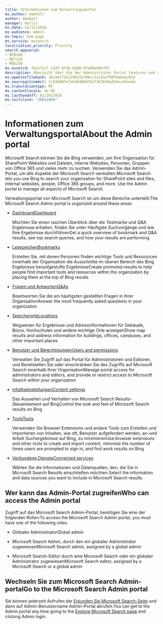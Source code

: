 ```yaml
---
title: Informationen zum Verwaltungsportal
ms.author: dawholl
author: dawholl
manager: kellis
ms.date: 12/11/2018
ms.audience: Admin
ms.topic: hub-page
ms.service: mssearch
localization_priority: Priority
search.appverid:
- BFB160
- MET150
- MOE150
ms.assetid: fee131cf-c82f-4f4b-b288-6fa98a99b793
description: Übersicht über die der Administrator Portal Features und den Zugriff mit Microsoft Search verfügbaren Berechtigungen
ms.openlocfilehash: 3b1a0173a12d921a789ccf1c01e788f9abae2916
ms.sourcegitcommit: 1c038d87efab4840d97b1f367b39e2b9ecdfee4a
ms.translationtype: MT
ms.contentlocale: de-DE
ms.lasthandoff: 01/29/2019
ms.locfileid: "29612449"
---
```

# <a name="about-the-admin-portal"></a><span data-ttu-id="6c8c2-103">Informationen zum Verwaltungsportal</span><span class="sxs-lookup"><span data-stu-id="6c8c2-103">About the Admin portal</span></span>

<span data-ttu-id="6c8c2-p101">Microsoft Search können Sie die Bing verwenden, um Ihre Organisation für SharePoint-Websites und Dateien, interne Websites, Personen, Gruppen von Office 365 und vieles mehr zu suchen. Verwenden Sie das Admin-Portal, um alle Aspekte der Microsoft Search verwalten.</span><span class="sxs-lookup"><span data-stu-id="6c8c2-p101">Microsoft Search lets you use Bing to search your organization for SharePoint sites and files, internal websites, people, Office 365 groups, and more. Use the Admin portal to manage all aspects of Microsoft Search.</span></span>
  
<span data-ttu-id="6c8c2-106">Verwaltungsportal von Microsoft Search ist um diese Bereiche unterteilt:</span><span class="sxs-lookup"><span data-stu-id="6c8c2-106">The Microsoft Search Admin portal is organized around these areas:</span></span>
  
- [<span data-ttu-id="6c8c2-107">Dashboard</span><span class="sxs-lookup"><span data-stu-id="6c8c2-107">Dashboard</span></span>](get-insights.md)
    
    <span data-ttu-id="6c8c2-108">Möchten Sie einen raschen Überblick über die Textmarke und Q&A Ergebnisse erhalten, finden Sie unter Häufigste Suchvorgänge und wie Ihre Ergebnisse durchführen</span><span class="sxs-lookup"><span data-stu-id="6c8c2-108">Get a quick overview of bookmark and Q&A results, see top search queries, and how your results are performing</span></span>
    
- [<span data-ttu-id="6c8c2-109">Lesezeichen</span><span class="sxs-lookup"><span data-stu-id="6c8c2-109">Bookmarks</span></span>](create-and-manage-bookmarks.md)
    
    <span data-ttu-id="6c8c2-110">Erstellen Sie, mit denen Personen finden wichtige Tools und Ressourcen innerhalb der Organisation die Ausschnitte im oberen Bereich des Bing Ergebnisse heraufgestufte Ergebnisse</span><span class="sxs-lookup"><span data-stu-id="6c8c2-110">Create promoted results to help people find important tools and resources within the organization by placing them at the top of Bing results</span></span>
    
- [<span data-ttu-id="6c8c2-111">Fragen und Antworten</span><span class="sxs-lookup"><span data-stu-id="6c8c2-111">Q&As</span></span>](create-and-manage-qas.md)
    
    <span data-ttu-id="6c8c2-112">Beantworten Sie die am häufigsten gestellten Fragen in Ihrer Organisation</span><span class="sxs-lookup"><span data-stu-id="6c8c2-112">Answer the most frequently asked questions in your organization</span></span>
    
- [<span data-ttu-id="6c8c2-113">Speicherorte</span><span class="sxs-lookup"><span data-stu-id="6c8c2-113">Locations</span></span>](add-a-location.md)
    
    <span data-ttu-id="6c8c2-114">Wegweiser für Ergebnisse und Adressinformationen für Gebäude, Büros, Hochschulen und andere wichtige Orte anzeigen</span><span class="sxs-lookup"><span data-stu-id="6c8c2-114">Show map results and address information for buildings, offices, campuses, and other important places</span></span>
    
- [<span data-ttu-id="6c8c2-115">Benutzer und Berechtigungen</span><span class="sxs-lookup"><span data-stu-id="6c8c2-115">Users and permissions</span></span>](add-users.md)
    
    <span data-ttu-id="6c8c2-116">Verwalten Sie Zugriff auf das Portal für Administratoren und Editoren, und Bereitstellen Sie oder einschränken Sie des Zugriffs auf Microsoft Search innerhalb Ihrer Organisation</span><span class="sxs-lookup"><span data-stu-id="6c8c2-116">Manage portal access for administrators and editors, and provide or restrict access to Microsoft Search within your organization</span></span>
    
- [<span data-ttu-id="6c8c2-117">Inhaltseinstellungen</span><span class="sxs-lookup"><span data-stu-id="6c8c2-117">Content settings</span></span>](content-settings.md)
    
    <span data-ttu-id="6c8c2-118">Das Aussehen und Verhalten von Microsoft Search Results-Steuerelement auf Bing</span><span class="sxs-lookup"><span data-stu-id="6c8c2-118">Control the look and feel of Microsoft Search results on Bing</span></span>
    
- [<span data-ttu-id="6c8c2-119">Tools</span><span class="sxs-lookup"><span data-stu-id="6c8c2-119">Tools</span></span>](admin-portal-tools.md)
    
    <span data-ttu-id="6c8c2-120">Verwenden Sie Browser Extensions und andere Tools zum Erstellen und Importieren von Inhalten, wie oft, Benutzer aufgefordert werden, an-und Arbeit Suchergebnisse auf Bing, zu minimieren</span><span class="sxs-lookup"><span data-stu-id="6c8c2-120">Use browser extensions and other tools to create and import content, minimize the number of times users are prompted to sign in, and find work results on Bing</span></span>
    
- [<span data-ttu-id="6c8c2-121">Verbundene Dienste</span><span class="sxs-lookup"><span data-stu-id="6c8c2-121">Connected services</span></span>](connected-services.md)
    
    <span data-ttu-id="6c8c2-122">Wählen Sie die Informationen und Datenquellen, den, die Sie in Microsoft Search Results einschließen möchten.</span><span class="sxs-lookup"><span data-stu-id="6c8c2-122">Select the information and data sources you want to include in Microsoft Search results</span></span>
    
## <a name="who-can-access-the-admin-portal"></a><span data-ttu-id="6c8c2-123">Wer kann das Admin-Portal zugreifen</span><span class="sxs-lookup"><span data-stu-id="6c8c2-123">Who can access the Admin portal</span></span>

<span data-ttu-id="6c8c2-124">Zugriff auf das Microsoft Search Admin-Portal, benötigen Sie eine der folgenden Rollen:</span><span class="sxs-lookup"><span data-stu-id="6c8c2-124">To access the Microsoft Search Admin portal, you must have one of the following roles:</span></span>
  
- <span data-ttu-id="6c8c2-125">Globaler Administrator</span><span class="sxs-lookup"><span data-stu-id="6c8c2-125">Global admin</span></span>
    
- <span data-ttu-id="6c8c2-126">Microsoft Search Admin, durch den ein globaler Administrator zugewiesen</span><span class="sxs-lookup"><span data-stu-id="6c8c2-126">Microsoft Search admin, assigned by a global admin</span></span>
    
- <span data-ttu-id="6c8c2-127">Microsoft Search-Editor durch eine Microsoft Search oder ein globaler Administrator zugewiesen</span><span class="sxs-lookup"><span data-stu-id="6c8c2-127">Microsoft Search editor, assigned by a Microsoft Search or a global admin</span></span>
    
## <a name="go-to-the-microsoft-search-admin-portal"></a><span data-ttu-id="6c8c2-128">Wechseln Sie zum Microsoft Search Admin-portal</span><span class="sxs-lookup"><span data-stu-id="6c8c2-128">Go to the Microsoft Search Admin portal</span></span>

<span data-ttu-id="6c8c2-129">Sie können jederzeit Aufrufen der [Erkunden Sie Microsoft Search-Seite](https://www.bing.com/business/explore) und dann auf Admin-Benutzername Admin-Portal abrufen.</span><span class="sxs-lookup"><span data-stu-id="6c8c2-129">You can get to the Admin portal any time going to the [Explore Microsoft Search page](https://www.bing.com/business/explore) and clicking Admin login.</span></span> 